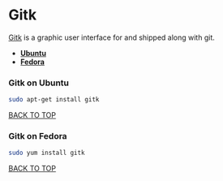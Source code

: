 Gitk
====
[Gitk](https://git-scm.com/docs/gitk) is a graphic user interface for and shipped along with git.

* [**Ubuntu**](#gitk-on-ubuntu)
* [**Fedora**](#gitk-on-fedora)

### Gitk on Ubuntu
```sh
sudo apt-get install gitk
```
[BACK TO TOP](https://github.com/ctrl-alt-del/devenv)


### Gitk on Fedora
```sh
sudo yum install gitk
```
[BACK TO TOP](https://github.com/ctrl-alt-del/devenv)
